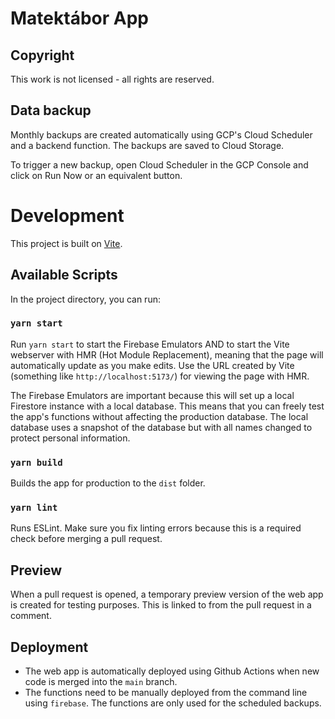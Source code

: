 # Matektábor App

## Copyright

This work is not licensed - all rights are reserved.

## Data backup

Monthly backups are created automatically using GCP's Cloud Scheduler and a backend function. The backups are saved to Cloud Storage.

To trigger a new backup, open Cloud Scheduler in the GCP Console and click on Run Now or an equivalent button.

# Development

This project is built on [Vite](https://vitejs.dev/).

## Available Scripts

In the project directory, you can run:

### `yarn start`

Run `yarn start` to start the Firebase Emulators AND to start the Vite webserver with HMR (Hot Module Replacement), meaning that the page will automatically update as you make edits. Use the URL created by Vite (something like `http://localhost:5173/`) for viewing the page with HMR.

The Firebase Emulators are important because this will set up a local Firestore instance with a local database. This means that you can freely test the app's functions without affecting the production database. The local database uses a snapshot of the database but with all names changed to protect personal information.

### `yarn build`

Builds the app for production to the `dist` folder.

### `yarn lint`

Runs ESLint. Make sure you fix linting errors because this is a required check before merging a pull request.

## Preview

When a pull request is opened, a temporary preview version of the web app is created for testing purposes. This is linked to from the pull request in a comment.

## Deployment

- The web app is automatically deployed using Github Actions when new code is merged into the `main` branch.
- The functions need to be manually deployed from the command line using `firebase`. The functions are only used for the scheduled backups.
